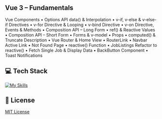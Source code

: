 ## Vue 3 – Fundamentals 
Vue Components
• Options API data() & Interpolation
• v-if, v-else & v-else-if Directives
• v-for Directive & Looping
• v-bind Directive
• v-on Directive, Events & Methods
• Composition API – Long Form
• ref() & Reactive Values
• Composition API – Short Form
• Forms & v-model
• Props
• computed() & Truncate Description
• Vue Router & Home View
• RouterLink
• Navbar Active Link
• Not Found Page
• reactive() Function
• JobListings Refactor to reactive()
• Fetch Single Job & Display Data
• BackButton Component
• Toast Notifications
 
## 💻 Tech Stack
[![My Skills](https://skillicons.dev/icons?i=javascript,vue,tailwind)](https://skillicons.dev)

## 🔐 License
[MIT License](LICENSE)